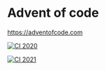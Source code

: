 # Advent of code

https://adventofcode.com

[![CI 2020](https://github.com/Peter554/adventofcode/actions/workflows/ci2020.yml/badge.svg)](https://github.com/Peter554/adventofcode/actions/workflows/ci2020.yml)

[![CI 2021](https://github.com/Peter554/adventofcode/actions/workflows/ci2021.yml/badge.svg)](https://github.com/Peter554/adventofcode/actions/workflows/ci2021.yml)
